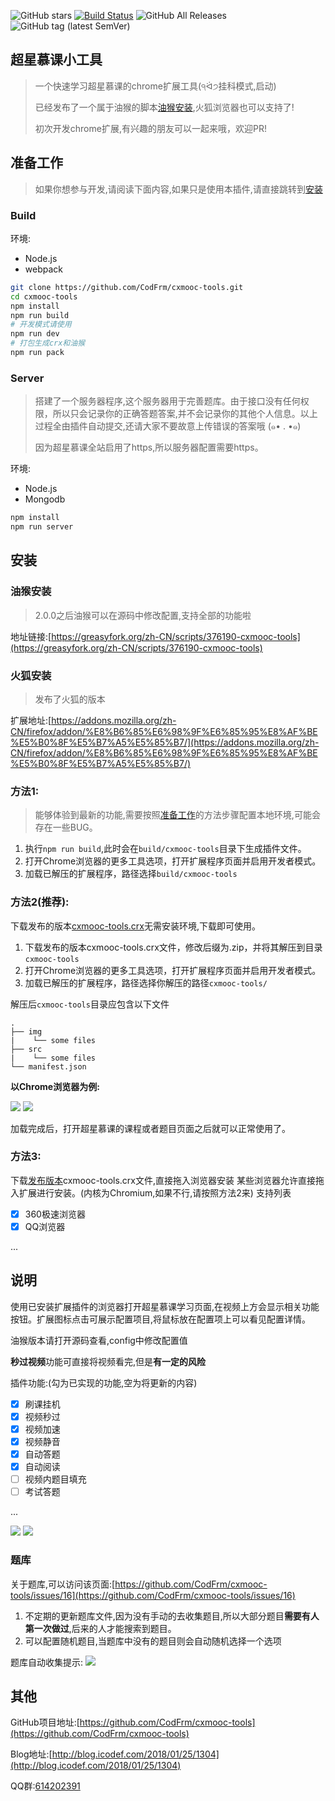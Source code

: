 ![GitHub stars](https://img.shields.io/github/stars/codfrm/cxmooc-tools.svg)
[![Build Status](https://www.travis-ci.org/CodFrm/cxmooc-tools.svg?branch=master)](https://www.travis-ci.org/CodFrm/cxmooc-tools)
![GitHub All Releases](https://img.shields.io/github/downloads/codfrm/cxmooc-tools/total.svg)
![GitHub tag (latest SemVer)](https://img.shields.io/github/tag/codfrm/cxmooc-tools.svg?label=version)

## 超星慕课小工具
> 一个快速学习超星慕课的chrome扩展工具(੧ᐛ੭挂科模式,启动)
> 
> 已经发布了一个属于油猴的脚本[油猴安装](#油猴安装),火狐浏览器也可以支持了!
> 
> 初次开发chrome扩展,有兴趣的朋友可以一起来哦，欢迎PR!

## 准备工作
> 如果你想参与开发,请阅读下面内容,如果只是使用本插件,请直接跳转到[安装](#安装)

### Build
环境:
* Node.js
* webpack

```bash
git clone https://github.com/CodFrm/cxmooc-tools.git
cd cxmooc-tools
npm install
npm run build
# 开发模式请使用
npm run dev
# 打包生成crx和油猴
npm run pack
```

### Server
> 搭建了一个服务器程序,这个服务器用于完善题库。由于接口没有任何权限，所以只会记录你的正确答题答案,并不会记录你的其他个人信息。以上过程全由插件自动提交,还请大家不要故意上传错误的答案哦 (๑• . •๑)
> 
> 因为超星慕课全站启用了https,所以服务器配置需要https。

环境:
* Node.js
* Mongodb

```bash
npm install
npm run server
```

## 安装
### 油猴安装
> 2.0.0之后油猴可以在源码中修改配置,支持全部的功能啦

地址链接:[https://greasyfork.org/zh-CN/scripts/376190-cxmooc-tools](https://greasyfork.org/zh-CN/scripts/376190-cxmooc-tools)
### 火狐安装
> 发布了火狐的版本

扩展地址:[https://addons.mozilla.org/zh-CN/firefox/addon/%E8%B6%85%E6%98%9F%E6%85%95%E8%AF%BE%E5%B0%8F%E5%B7%A5%E5%85%B7/](https://addons.mozilla.org/zh-CN/firefox/addon/%E8%B6%85%E6%98%9F%E6%85%95%E8%AF%BE%E5%B0%8F%E5%B7%A5%E5%85%B7/)

### 方法1:
> 能够体验到最新的功能,需要按照[准备工作](#准备工作)的方法步骤配置本地环境,可能会存在一些BUG。

1. 执行`npm run build`,此时会在`build/cxmooc-tools`目录下生成插件文件。
2. 打开Chrome浏览器的更多工具选项，打开扩展程序页面并启用开发者模式。
3. 加载已解压的扩展程序，路径选择`build/cxmooc-tools`

### 方法2(推荐):

下载发布的版本[cxmooc-tools.crx](https://github.com/CodFrm/cxmooc-tools/releases)无需安装环境,下载即可使用。

1. 下载发布的版本cxmooc-tools.crx文件，修改后缀为.zip，并将其解压到目录`cxmooc-tools`
2. 打开Chrome浏览器的更多工具选项，打开扩展程序页面并启用开发者模式。
3. 加载已解压的扩展程序，路径选择你解压的路径`cxmooc-tools/`

解压后`cxmooc-tools`目录应包含以下文件
```
.
├── img
|    └── some files
├── src
|    └── some files
└── manifest.json
```
**以Chrome浏览器为例:**

![](build/cxmooc-tools/img/1.png)
![](build/cxmooc-tools/img/2.png)

加载完成后，打开超星慕课的课程或者题目页面之后就可以正常使用了。

### 方法3:
下载[发布版本](https://github.com/CodFrm/cxmooc-tools/releases)cxmooc-tools.crx文件,直接拖入浏览器安装
某些浏览器允许直接拖入扩展进行安装。(内核为Chromium,如果不行,请按照方法2来)
支持列表

* [x] 360极速浏览器
* [x] QQ浏览器

...

## 说明
使用已安装扩展插件的浏览器打开超星慕课学习页面,在视频上方会显示相关功能按钮。扩展图标点击可展示配置项目,将鼠标放在配置项上可以看见配置详情。

油猴版本请打开源码查看,config中修改配置值

**秒过视频**功能可直接将视频看完,但是**有一定的风险**

插件功能:(勾为已实现的功能,空为将更新的内容)
* [x] 刷课挂机
* [x] 视频秒过
* [x] 视频加速
* [x] 视频静音
* [x] 自动答题
* [x] 自动阅读
* [ ] 视频内题目填充
* [ ] 考试答题

...

![](/build/cxmooc-tools/img/soft/soft_01.png)
![](/build/cxmooc-tools/img/soft/soft_02.png)
### 题库

关于题库,可以访问该页面:[https://github.com/CodFrm/cxmooc-tools/issues/16](https://github.com/CodFrm/cxmooc-tools/issues/16)

1. 不定期的更新题库文件,因为没有手动的去收集题目,所以大部分题目**需要有人第一次做过**,后来的人才能搜索到题目。
2. 可以配置随机题目,当题库中没有的题目则会自动随机选择一个选项

题库自动收集提示:
![](/build/cxmooc-tools/img/3.png)

## 其他

GitHub项目地址:[https://github.com/CodFrm/cxmooc-tools](https://github.com/CodFrm/cxmooc-tools)

Blog地址:[http://blog.icodef.com/2018/01/25/1304](http://blog.icodef.com/2018/01/25/1304)

QQ群:[614202391](https://shang.qq.com/wpa/qunwpa?idkey=9bddd2564d84bd999940de422d1c0c70f87ecaf02fe9d7c60389fc2b376179eb)